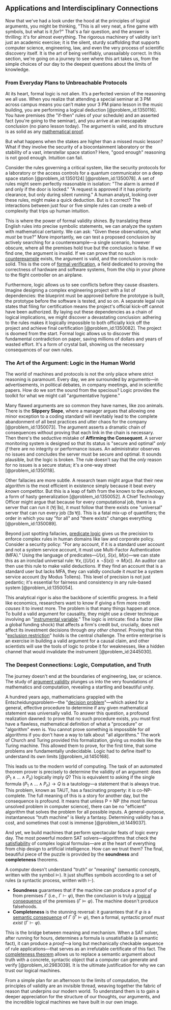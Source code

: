 ## Applications and Interdisciplinary Connections

Now that we've had a look under the hood at the principles of logical arguments, you might be thinking, "This is all very neat, a fine game with symbols, but what is it *for*?" That's a fair question, and the answer is thrilling: it's for almost everything. The rigorous machinery of validity isn't just an academic exercise; it is the silent, sturdy scaffolding that supports computer science, engineering, law, and even the very process of scientific discovery itself. It is the art of being verifiably, unassailably correct. In this section, we're going on a journey to see where this art takes us, from the simple choices of our day to the deepest questions about the limits of knowledge.

### From Everyday Plans to Unbreachable Protocols

At its heart, formal logic is not alien. It’s a perfected version of the reasoning we all use. When you realize that attending a special seminar at 3 PM across campus means you can’t make your 3 PM piano lesson in the music building, you are performing a logical deduction [@problem_id:1350116]. You have premises (the "if-then" rules of your schedule) and an asserted fact (you're going to the seminar), and you arrive at an inescapable conclusion (no piano lesson today). The argument is valid, and its structure is as solid as any [mathematical proof](@article_id:136667).

But what happens when the stakes are higher than a missed music lesson? What if they involve the security of a biocontainment laboratory or the stability of a vast, interstellar space station? Here, "good enough" reasoning is not good enough. Intuition can fail.

Consider the rules governing a critical system, like the security protocols for a laboratory or the access controls for a quantum communicator on a deep space station [@problem_id:1350124] [@problem_id:1350078]. A set of rules might seem perfectly reasonable in isolation: "The alarm is armed if and only if the door is locked." "A request is approved if it has priority clearance, but only during silent running." A human analyst, looking over these rules, might make a quick deduction. But is it correct? The interactions between just four or five simple rules can create a web of complexity that trips up human intuition.

This is where the power of formal validity shines. By translating these English rules into precise symbolic statements, we can analyze the system with mathematical certainty. We can ask: "Given these observations, what *must* be true?" More importantly, we can test a proposed conclusion by actively searching for a counterexample—a single scenario, however obscure, where all the premises hold true but the conclusion is false. If we find one, the argument is invalid. If we can prove that no such [counterexample](@article_id:148166) exists, the argument is valid, and the conclusion is rock-solid. This is the core of [formal verification](@article_id:148686), a field dedicated to proving the correctness of hardware and software systems, from the chip in your phone to the flight controller on an airplane.

Furthermore, logic allows us to see conflicts before they cause disasters. Imagine designing a complex engineering project with a list of dependencies: the blueprint must be approved before the prototype is built, the prototype before the software is tested, and so on. A separate legal rule states that filing for certification means the project's official kick-off cannot have been authorized. By laying out these dependencies as a chain of logical implications, we might discover a devastating conclusion: adhering to the rules makes it logically impossible to both officially kick off the project and achieve final certification [@problem_id:1350082]. The project is doomed from the start. Formal logic allows us to discover this fundamental contradiction on paper, saving millions of dollars and years of wasted effort. It's a form of crystal ball, showing us the necessary consequences of our own rules.

### The Art of the Argument: Logic in the Human World

The world of machines and protocols is not the only place where strict reasoning is paramount. Every day, we are surrounded by arguments—in advertisements, in political debates, in company meetings, and in scientific papers. How do we sort the sound from the specious? Logic provides the toolkit for what we might call "argumentative hygiene."

Many flawed arguments are so common they have names, like zoo animals. There is the **Slippery Slope**, where a manager argues that allowing one minor exception to a coding standard will inevitably lead to the complete abandonment of all best practices and utter chaos for the company [@problem_id:1350073]. The argument asserts a dramatic chain of consequences without proving that each link in the chain is necessary. Then there's the seductive mistake of **Affirming the Consequent**. A server monitoring system is designed so that its status is "secure and optimal" *only if* there are no integrity or performance issues. An administrator observes no issues and concludes the server must be secure and optimal. It sounds plausible, but the logic is broken. The rule doesn't say that the *only* reason for no issues is a secure status; it's a one-way street [@problem_id:1350118].

Other fallacies are more subtle. A research team might argue that their new algorithm is the most efficient in existence simply because it beat every *known* competitor. But this is a leap of faith from the known to the unknown, a form of hasty generalization [@problem_id:1350052]. A Chief Technology Officer might argue that because for every computational job, there is a server that can run it ($\forall j \, \exists s$), it must follow that there exists one "universal" server that can run every job ($\exists s \, \forall j$). This is a fatal mix-up of quantifiers; the order in which you say "for all" and "there exists" changes everything [@problem_id:1350089].

Beyond just spotting fallacies, [predicate logic](@article_id:265611) gives us the precision to enforce complex rules in human domains like law and corporate policy. Consider a security policy: "For any account, if it is a standard user account and not a system service account, it must use Multi-Factor Authentication (MFA)." Using the language of predicates—$U(x)$, $S(x)$, $M(x)$—we can state this as an ironclad universal rule: $\forall x, ((U(x) \land \neg S(x)) \rightarrow M(x))$. An auditor can then use this rule to make valid deductions. If they find an account that is a standard user but lacks MFA, they can validly conclude it *must* be a system service account (by Modus Tollens). This level of precision is not just pedantic; it's essential for fairness and consistency in any rule-based system [@problem_id:1350054].

This analytical rigor is also the backbone of scientific progress. In a field like economics, researchers want to know if giving a firm more credit *causes* it to invest more. The problem is that many things happen at once. To build a valid argument for causality, they might use a clever technique involving an "[instrumental variable](@article_id:137357)." The logic is intricate: find a factor (like a global funding shock) that affects a firm's credit but, crucially, does not affect its investment decisions through *any other channel*. Proving that this "[exclusion restriction](@article_id:141915)" holds is the central challenge. The entire enterprise is an exercise in building a valid argument for a causal claim, and other scientists will use the tools of logic to probe it for weaknesses, like a hidden channel that would invalidate the instrument [@problem_id:2445030].

### The Deepest Connections: Logic, Computation, and Truth

The journey doesn't end at the boundaries of engineering, law, or science. The study of [argument validity](@article_id:634136) plunges us into the very foundations of mathematics and computation, revealing a startling and beautiful unity.

A hundred years ago, mathematicians grappled with the Entscheidungsproblem—the "[decision problem](@article_id:275417)"—which asked for a general, effective procedure to determine if any given mathematical statement was universally valid. To answer this question, a profound realization dawned: to prove that no such procedure exists, you must first have a flawless, mathematical definition of what a "procedure" or "algorithm" even is. You cannot prove something is impossible for *all* algorithms if you don't have a way to talk about "all algorithms." The work of Church and Turing provided this formalization, giving us models like the Turing machine. This allowed them to prove, for the first time, that some problems are fundamentally undecidable. Logic had to define itself to understand its own limits [@problem_id:1450168].

This leads us to the modern world of computing. The task of an automated theorem prover is precisely to determine the validity of an argument: does $(P_1 \land \dots \land P_n)$ logically imply $Q$? This is equivalent to asking if the single formula $(P_1 \land \dots \land P_n) \to Q$ is a tautology—a statement that is always true. This problem, known as TAUT, has a fascinating property: it is co-NP-complete. The full meaning of this is a story for another day, but the consequence is profound. It means that unless P = NP (the most famous unsolved problem in computer science), there can be no "efficient" algorithm that solves the problem for all possible inputs. A general-purpose, instantaneous "truth machine" is likely a fantasy. Determining validity has a cost, and sometimes that cost is immense [@problem_id:1449037].

And yet, we build machines that perform spectacular feats of logic every day. The most powerful modern SAT solvers—algorithms that check the [satisfiability](@article_id:274338) of complex logical formulas—are at the heart of everything from chip design to artificial intelligence. How can we trust them? The final, beautiful piece of the puzzle is provided by the **soundness** and **completeness** theorems.

A computer doesn't understand "truth" or "meaning" (semantic concepts, written with the symbol $\models$). It just shuffles symbols according to a set of rules (a syntactic process, written with $\vdash$).
-   **Soundness** guarantees that if the machine can produce a proof of $\varphi$ from premises $\Gamma$ (i.e., $\Gamma \vdash \varphi$), then the conclusion is truly a [logical consequence](@article_id:154574) of the premises ($\Gamma \models \varphi$). The machine doesn't produce falsehoods.
-   **Completeness** is the stunning reversal: it guarantees that if $\varphi$ *is* a [semantic consequence](@article_id:636672) of $\Gamma$ ($\Gamma \models \varphi$), then a formal, syntactic proof *must exist* ($\Gamma \vdash \varphi$).

This is the bridge between meaning and mechanism. When a SAT solver, after running for hours, determines a formula is unsatisfiable (a semantic fact), it can produce a *proof*—a long but mechanically checkable sequence of rule applications—that serves as an irrefutable certificate of this fact. The [completeness theorem](@article_id:151104) allows us to replace a semantic argument about truth with a concrete, syntactic object that a computer can generate and verify [@problem_id:2983039]. It is the ultimate justification for why we can trust our logical machines.

From a simple plan for an afternoon to the limits of computation, the principles of validity are an invisible thread, weaving together the fabric of reason that underpins our modern world. To understand them is to gain a deeper appreciation for the structure of our thoughts, our arguments, and the incredible logical machines we have built in our own image.